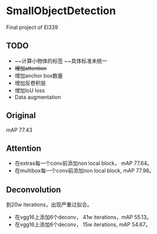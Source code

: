 # SmallObjectDetection
Final project of EI339

## TODO
+ ~~计算小物体的标签 ~~具体标准未统一
+ ~~增加attention~~
+ 增加anchor box数量
+ 增加反卷积层
+ 增加IoU loss
+ Data augmentation


## Original
mAP 77.43

## Attention
+ 在extras每一个conv前添加non local block， mAP 77.64。
+ 在multibox每一个conv前添加non local block, mAP 77.98。

## Deconvolution
到20w iterations，出现严重过拟合。
+ 在vgg16上添加6个deconv， 41w iterations，mAP 55.13。
+ 在vgg16上添加6个deconv， 15w iterations, mAP 54.67。

